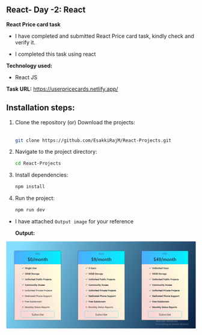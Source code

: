 ## React- Day -2: React   

**React Price card task**   

 - I have completed and submitted React Price card task, kindly check and verify it.   

 - I completed this task using react

  **Technology used:**   

 - React JS

 **Task URL:**  https://userpricecards.netlify.app/

 ## Installation steps:

1. Clone the repository (or) Download the projects:

    ``` bash

    git clone https://github.com/EsakkiRajM/React-Projects.git

    ```

2. Navigate to the project directory:

    ```bash
    cd React-Projects
    ```

3. Install dependencies:

    ```bash
    npm install
    ```

4. Run the project:

    ```bash
    npm run dev
    ```

    

- I have attached `Output image` for your reference  

   **Output:**

 ![output image](src/assets/output_img/Output.PNG)



